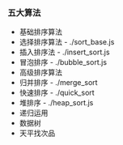 ### 五大算法 
* 基础排序算法
* 选择排序算法 - ./sort_base.js
* 插入排序法 - ./insert_sort.js
* 冒泡排序 - ./bubble_sort.js
* 高级排序算法
* 归并排序  - ./merge_sort
* 快速排序 - ./quick_sort
* 堆排序 - ./heap_sort.js
* 递归运用
* 数据树
* 天平找次品